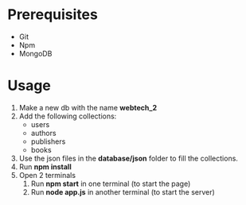 # **Prerequisites**
* Git
* Npm
* MongoDB
# **Usage**
1. Make a new db with the name **webtech_2**
1. Add the following collections:
    * users
    * authors
    * publishers
    * books
1. Use the json files in the **database/json** folder to fill the collections.
1. Run **npm install**
1. Open 2 terminals
    1. Run **npm start** in one terminal (to start the page)
    1. Run **node app.js** in another terminal (to start the server)
